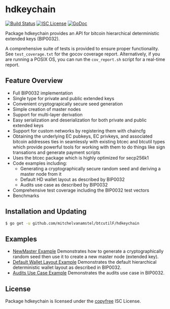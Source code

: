 hdkeychain
==========

[![Build Status](http://img.shields.io/travis/martinboehm/btcutil.svg)](https://travis-ci.org/martinboehm/btcutil)
[![ISC License](http://img.shields.io/badge/license-ISC-blue.svg)](http://copyfree.org)
[![GoDoc](http://img.shields.io/badge/godoc-reference-blue.svg)](http://godoc.org/github.com/mitchelvanamstel/btcutilF/hdkeychain)

Package hdkeychain provides an API for bitcoin hierarchical deterministic
extended keys (BIP0032).

A comprehensive suite of tests is provided to ensure proper functionality.  See
`test_coverage.txt` for the gocov coverage report.  Alternatively, if you are
running a POSIX OS, you can run the `cov_report.sh` script for a real-time
report.

## Feature Overview

- Full BIP0032 implementation
- Single type for private and public extended keys
- Convenient cryptograpically secure seed generation
- Simple creation of master nodes
- Support for multi-layer derivation
- Easy serialization and deserialization for both private and public extended
  keys
- Support for custom networks by registering them with chaincfg
- Obtaining the underlying EC pubkeys, EC privkeys, and associated bitcoin
  addresses ties in seamlessly with existing btcec and btcutil types which
  provide powerful tools for working with them to do things like sign
  transations and generate payment scripts
- Uses the btcec package which is highly optimized for secp256k1
- Code examples including:
  - Generating a cryptographically secure random seed and deriving a
    master node from it
  - Default HD wallet layout as described by BIP0032
  - Audits use case as described by BIP0032
- Comprehensive test coverage including the BIP0032 test vectors
- Benchmarks

## Installation and Updating

```bash
$ go get -u github.com/mitchelvanamstel/btcutilF/hdkeychain
```

## Examples

* [NewMaster Example](http://godoc.org/github.com/mitchelvanamstel/btcutilF/hdkeychain#example-NewMaster)
  Demonstrates how to generate a cryptographically random seed then use it to
  create a new master node (extended key).
* [Default Wallet Layout Example](http://godoc.org/github.com/mitchelvanamstel/btcutilF/hdkeychain#example-package--DefaultWalletLayout)
  Demonstrates the default hierarchical deterministic wallet layout as described
  in BIP0032.
* [Audits Use Case Example](http://godoc.org/github.com/mitchelvanamstel/btcutilF/hdkeychain#example-package--Audits)
  Demonstrates the audits use case in BIP0032.

## License

Package hdkeychain is licensed under the [copyfree](http://copyfree.org) ISC
License.
